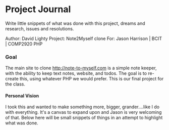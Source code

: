 Project Journal
===============

Write little snippets of what was done with this project, dreams and research, issues and resolutions.

Author: 	David Lighty
Project: 	Note2Myself clone
For:		Jason Harrison | BCIT | COMP2920 PHP

### Goal

The main site to clone http://note-to-myself.com is a simple note keeper, with the ability to keep text notes, website, and todos.  The goal is to re-create this, using whatever PHP we would prefer.  This is our final project for the class.

#### Personal Vision

I took this and wanted to make something more, bigger, grander....like I do with everything.  It's a canvas to expand upon and Jason is very welcoming of that.  Below here will be small snippets of things in an attempt to highlight what was done.


